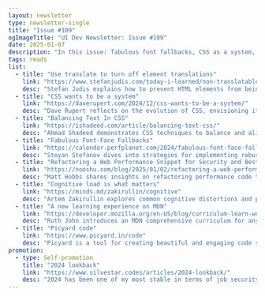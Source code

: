 ```yaml
---
layout: newsletter
type: newsletter-single
title: "Issue #109"
ogImageTitle: "UI Dev Newsletter: Issue #109"
date: 2025-01-07
description: "In this issue: fabulous font fallbacks, CSS as a system, balancing text, and more."
tags: reads
list:
  - title: "Use translate to turn off element translations"
    link: "https://www.stefanjudis.com/today-i-learned/non-translatable-html-elements/"
    desc: "Stefan Judis explains how to prevent HTML elements from being translated by tools like Google Translate."
  - title: "CSS wants to be a system"
    link: "https://daverupert.com/2024/12/css-wants-to-be-a-system/"
    desc: "Dave Rupert reflects on the evolution of CSS, envisioning its role as a robust system for design and development."
  - title: "Balancing Text In CSS"
    link: "https://ishadeed.com/article/balancing-text-css/"
    desc: "Ahmad Shadeed demonstrates CSS techniques to balance and align text for improved readability and visual appeal."
  - title: "Fabulous Font-Face Fallbacks"
    link: "https://calendar.perfplanet.com/2024/fabulous-font-face-fallbacks/"
    desc: "Stoyan Stefanov dives into strategies for implementing robust and graceful font fallbacks in web projects."
  - title: "Refactoring a Web Performance Snippet for Security and Best Practice"
    link: "https://nooshu.com/blog/2025/01/02/refactoring-a-web-performance-snippet-for-security-and-best-practice/"
    desc: "Matt Hobbs shares insights on refactoring performance code to enhance security and align with modern best practices."
  - title: "Cognitive load is what matters"
    link: "https://minds.md/zakirullin/cognitive"
    desc: "Artem Zakirullin explores common cognitive distortions and practical approaches to overcoming them daily."
  - title: "A new learning experience on MDN"
    link: "https://developer.mozilla.org/en-US/blog/curriculum-learn-web-development/"
    desc: "Ruth John introduces an MDN comprehensive curriculum for anyone learning modern web development."
  - title: "Picyard code"
    link: "https://www.picyard.in/code"
    desc: "Picyard is a tool for creating beautiful and engaging code snippets from various themes and languages."
promotion:
  - type: Self-promotion
    title: "2024 lookback"
    link: "https://www.silvestar.codes/articles/2024-lookback/"
    desc: "2024 has been one of my most stable in terms of job security. Read what I've been up to this year."
---
```

